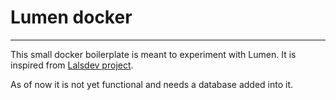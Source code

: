 # Lumen docker
---

This small docker boilerplate is meant to experiment with Lumen. It is inspired from [Lalsdev project](https://github.com/lalsdev/restAPI-lumen).

As of now it is not yet functional and needs a database added into it.
